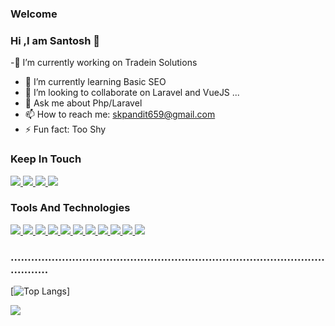 ### Welcome
### Hi ,I am Santosh 👋




-🔭 I’m currently working on Tradein Solutions
- 🌱 I’m currently learning Basic SEO
- 👯 I’m looking to collaborate on Laravel and VueJS ...
- 💬 Ask me about Php/Laravel
- 📫 How to reach me: skpandit659@gmail.com
- ⚡ Fun fact: Too Shy

### Keep In Touch
<a href="https://www.facebook.com/profile.php?id=100023969507395">
  <img src="https://img.icons8.com/color/48/000000/facebook.png"/>
</a>
<a href="https://github.com/SkPandit883">
  <img src="https://img.icons8.com/nolan/48/github.png"/>
</a>
<a href="https://www.linkedin.com/in/santosh-pandit-8a168519a/">
 <img src="https://img.icons8.com/fluent/48/000000/linkedin.png"/>
</a>
<a href="https://www.instagram.com/skpandit.111/">
 <img src="https://img.icons8.com/fluent/48/000000/instagram-new.png"/>
</a>

### Tools And Technologies
<a href="https://github.com/SkPandit883">
 <img src="https://img.icons8.com/offices/24/000000/php-logo.png"/>
</a>
<a href="https://github.com/SkPandit883">
  <img src="https://img.icons8.com/fluent/24/000000/laravel.png"/>
</a>
<a href="https://github.com/SkPandit883">
<img src="https://img.icons8.com/color/24/000000/javascript.png"/>
</a>
<a href="https://github.com/SkPandit883">
<img src="https://img.icons8.com/color/24/000000/python.png"/>
</a>
<a href="https://github.com/SkPandit883">
<img src="https://img.icons8.com/color/24/000000/react-native.png"/>
</a>
<a href="https://github.com/SkPandit883">
  <img src="https://img.icons8.com/color/40/000000/nodejs.png"/>
</a>
<a href="https://github.com/SkPandit883">
<img src="https://img.icons8.com/color/24/000000/html-5.png"/>
</a>
<a href="https://github.com/SkPandit883">
 <img src="https://img.icons8.com/color/24/000000/css3.png"/>
</a>
<a href="https://github.com/SkPandit883">
<img src="https://img.icons8.com/color/24/000000/mongodb.png"/>
</a>
<a href="https://github.com/SkPandit883">
<img src="https://img.icons8.com/fluent/24/000000/mysql-logo.png"/>
</a>
<a href="https://github.com/SkPandit883">
<img src="https://img.icons8.com/color/24/000000/bootstrap.png"/>
</a>

### .......................................................................................................

[![Top Langs](https://github-readme-stats.vercel.app/api/top-langs/?username=SkPandit883&langs_count=10&layout=compact&theme=radical&card_width=445)]

[![](https://github-readme-stats.vercel.app/api?username=SkPandit883&count_private=true&show_icons=true&theme=radical&disable_animations=false)](https://github.com/anuraghazra/github-readme-stats)

<!--[![willianrod's wakatime stats](https://github-readme-stats.vercel.app/api/wakatime?username=SkPandit883)](https://github.com/anuraghazra/github-readme-stats)-->

<!-- <a href="https://github.com/SkPandit883">
  <img height='30' src="https://github.githubassets.com/images/modules/logos_page/Octocat.png" />
</a> -->
<!--<a href="https://github.com/anuraghazra/convoychat">
  <img align="center" src="https://github-readme-stats.vercel.app/api/pin/?username=anuraghazra&repo=convoychat" />
</a>-->
